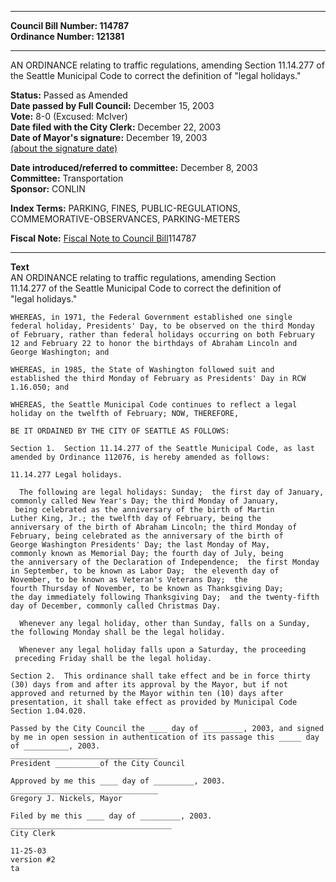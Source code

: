 * * * * *  
  
**Council Bill Number: [](#h0)[](#h2)114787**   
**Ordinance Number: 121381**  
  
* * * * *  
  
AN ORDINANCE relating to traffic regulations, amending Section 11.14.277 of the Seattle Municipal Code to correct the definition of "legal holidays."  
  
**Status:** Passed as Amended   
**Date passed by Full Council:** December 15, 2003   
**Vote:** 8-0 (Excused: McIver)   
**Date filed with the City Clerk:** December 22, 2003   
**Date of Mayor's signature:** December 19, 2003   
[(about the signature date)](/~public/approvaldate.htm)   
  
  
**Date introduced/referred to committee:** December 8, 2003   
**Committee:** Transportation   
**Sponsor:** CONLIN   
  
**Index Terms:** PARKING, FINES, PUBLIC-REGULATIONS, COMMEMORATIVE-OBSERVANCES, PARKING-METERS  
  
**Fiscal Note:** [Fiscal Note to Council Bill](http://clerk.seattle.gov/~public/fnote/114787.htm)[](#h1)[](#h3)114787  
  
* * * * *  
  
**Text**  
    AN ORDINANCE relating to traffic regulations, amending Section  
    11.14.277 of the Seattle Municipal Code to correct the definition of  
    "legal holidays."  
  
    WHEREAS, in 1971, the Federal Government established one single  
    federal holiday, Presidents' Day, to be observed on the third Monday  
    of February, rather than federal holidays occurring on both February  
    12 and February 22 to honor the birthdays of Abraham Lincoln and  
    George Washington; and  
  
    WHEREAS, in 1985, the State of Washington followed suit and  
    established the third Monday of February as Presidents' Day in RCW  
    1.16.050; and  
  
    WHEREAS, the Seattle Municipal Code continues to reflect a legal  
    holiday on the twelfth of February; NOW, THEREFORE,  
  
    BE IT ORDAINED BY THE CITY OF SEATTLE AS FOLLOWS:  
  
    Section 1.  Section 11.14.277 of the Seattle Municipal Code, as last  
    amended by Ordinance 112076, is hereby amended as follows:  
  
    11.14.277 Legal holidays.  
  
      The following are legal holidays: Sunday;  the first day of January,  
    commonly called New Year's Day; the third Monday of January,  
     being celebrated as the anniversary of the birth of Martin  
    Luther King, Jr.; the twelfth day of February, being the  
    anniversary of the birth of Abraham Lincoln; the third Monday of  
    February, being celebrated as the anniversary of the birth of  
    George Washington Presidents' Day; the last Monday of May,   
    commonly known as Memorial Day; the fourth day of July, being  
    the anniversary of the Declaration of Independence;  the first Monday  
    in September, to be known as Labor Day;  the eleventh day of  
    November, to be known as Veteran's Veterans Day;  the  
    fourth Thursday of November, to be known as Thanksgiving Day;  
    the day immediately following Thanksgiving Day;  and the twenty-fifth  
    day of December, commonly called Christmas Day.  
  
      Whenever any legal holiday, other than Sunday, falls on a Sunday,  
    the following Monday shall be the legal holiday.  
  
      Whenever any legal holiday falls upon a Saturday, the proceeding  
     preceding Friday shall be the legal holiday.  
  
    Section 2.  This ordinance shall take effect and be in force thirty  
    (30) days from and after its approval by the Mayor, but if not  
    approved and returned by the Mayor within ten (10) days after  
    presentation, it shall take effect as provided by Municipal Code  
    Section 1.04.020.  
  
    Passed by the City Council the ____ day of _________, 2003, and signed  
    by me in open session in authentication of its passage this _____ day  
    of __________, 2003.  
    _________________________________  
    President __________of the City Council  
  
    Approved by me this ____ day of _________, 2003.  
    _________________________________  
    Gregory J. Nickels, Mayor  
  
    Filed by me this ____ day of _________, 2003.  
    ____________________________________  
    City Clerk  
  
    11-25-03  
    version #2  
    ta  
